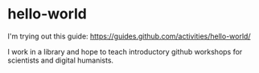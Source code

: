 # hello-world

I'm trying out this guide: https://guides.github.com/activities/hello-world/

I work in a library and hope to teach introductory github workshops for scientists and digital humanists.
